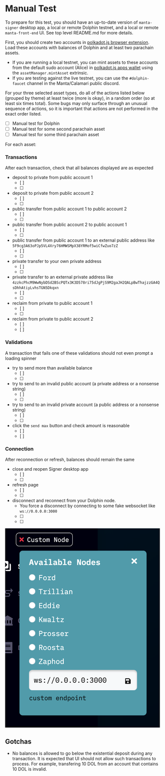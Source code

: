 # Manual Test

To prepare for this test, you should have an up-to-date version of `manta-signer` desktop app, a local or remote Dolphin testnet, and a local or remote `manta-front-end` UI. See top level README.md for more details.<br/>

First, you should create two accounts in [polkadot.js browser extension](https://polkadot.js.org/extension/). Load these accounts with balances of Dolphin and at least two parachain assets.
- If you are running a local testnet, you can mint assets to these accounts from the default sudo account (Alice) in [polkadot.js apps wallet](https://polkadot.js.org/apps) using the `assetManager.mintAsset` extrinsic.
- If you are testing against the live testnet, you can use the `#dolphin-faucet` channel in the Manta/Calamari public discord.<br/>

For your three selected asset types, do all of the actions listed below (grouped by theme) at least twice (more is okay), in a random order (so at least six times total). Some bugs may only surface through an unusual sequence of actions, so it is important that actions are not performed in the exact order listed.<br/>

- [ ] Manual test for Dolphin
- [ ] Manual test for some second parachain asset
- [ ] Manual test for some third parachain asset<br/>

For each asset:<br/>

### Transactions<br/>
After each transaction, check that all balances displayed are as expected<br/>



- deposit to private from public account 1
    - [ ]
    - [ ]
- deposit to private from public account 2
    - [ ]
    - [ ]
- public transfer from public account 1 to public account 2
    - [ ]
    - [ ]
- public transfer from public account 2 to public account 1
    - [ ]
    - [ ]
- public transfer from public account 1 to an external public address like `5F9cg3A63oPJp5VL4Xry76HMWSMpX38YRMof5wiCfwZuo7zZ`
    - [ ]
    - [ ]
- private transfer to your own private address
    - [ ]
    - [ ]
- private transfer to an external private address like `4zzkcPhcM9WwNybDSd2BScPQTx3K3D578ri75dJgPjS9M2gaJH2QALpBwThajzzGA4QsDhhAtiyLvhsTGN5Dkqxn`
    - [ ]
    - [ ]
- reclaim from private to public account 1
    - [ ]
    - [ ]
- reclaim from private to public account 2
    - [ ]
    - [ ]<br/>

### Validations<br/>
A transaction that fails one of these validations should not even prompt a loading spinner<br/>

- try to send more than available balance
    - [ ]
    - [ ]
- try to send to an invalid public account (a private address or a nonsense string)
    - [ ]
    - [ ]
- try to send to an invalid private account (a public address or a nonsense string)
    - [ ]
    - [ ]
- click the `send max` button and check amount is reasonable
    - [ ]
    - [ ]<br/>

### Connection<br/>
After reconnection or refresh, balances should remain the same<br/>

- close and reopen Signer desktop app
    - [ ]
    - [ ]
- refresh page
    - [ ]
    - [ ]
- disconnect and reconnect from your Dolphin node.
    -  You force a disconnect by connecting to some fake websocket like `ws://0.0.0.0:3000`
    - [ ]
    - [ ]
![Disconnect](./disconnect_from_node.png)<br/>


## Gotchas
- No balances is allowed to go below the existential deposit during any transaction. It is expected that UI should not allow such transactions to process. For example, transfering 10 DOL from an account that contains 10 DOL is invalid.

